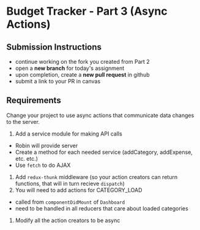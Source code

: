 Budget Tracker - Part 3 (Async Actions)
===

## Submission Instructions
* continue working on the fork you created from Part 2
* open a **new branch** for today's assignment
* upon completion, create a **new pull request** in github
* submit a link to your PR in canvas

## Requirements  

Change your project to use async actions that communicate data changes to the server.

1. Add a service module for making API calls
  - Robin will provide server
  - Create a method for each needed service (addCategory, addExpense, etc. etc.)
  - Use `fetch` to do AJAX
1. Add `redux-thunk` middleware (so your action creators can return functions, that will in turn recieve `dispatch`)
1. You will need to add actions for CATEGORY_LOAD
  - called from `componentDidMount` of `Dashboard`
  - need to be handled in all reducers that care about loaded categories
1. Modify all the action creators to be async
